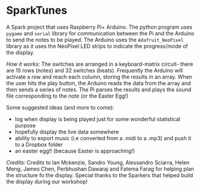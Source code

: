 # SparkTunes

A Spark project that uses Raspberry Pi+ Arduino. The python program uses `pygame` and `serial` library for communication between the Pi and the Arduino to send the notes to be played. The Arduino uses the `Adafruit_NeoPixel` library as it uses the NeoPixel LED strips to indicate the progress/mode of the display. 

*How it works*:
The switches are arranged in a keyboard-matrix circuit- there are 15 rows (notes) and 32 switches (beats). Frequently the Arduino will activate a row and reach each column, storing the results in an array. When the user hits the play button, the Arduino reads the data from the array and then sends a series of notes. The Pi parses the results and plays the sound file corresponding to the note (or the Easter Egg!)

Some suggested ideas (and more to come):
* log when display is being played just for some wonderful statistical purpose
* hopefully display the live data somewhere
* ability to export music (i.e converted from a .midi to a .mp3) and push it to a Dropbox folder
* an easter egg!! (because Easter is approaching!)

*Credits*:
Credits to Ian Mckenzie, Sandro Young, Alessandro Sciarra, Helen Meng, James Chen, Perbhushan Dawaraj and Fatema Farag for helping plan the structure fo the display. Special thanks to the Sparkers that helped build the display during our workshop!
